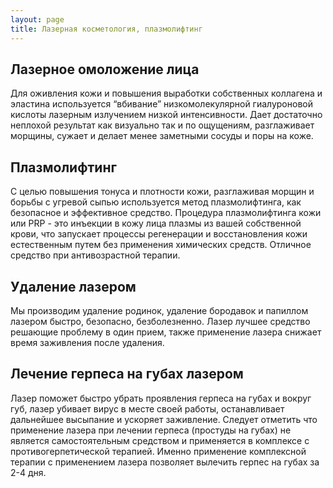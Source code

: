 ```yaml
---
layout: page
title: Лазерная косметология, плазмолифтинг
---
```

## Лазерное омоложение лица  
Для оживления кожи и повышения выработки собственных коллагена и эластина используется “вбивание” низкомолекулярной 
гиалуроновой кислоты лазерным излучением низкой интенсивности. Дает достаточно неплохой результат как визуально так и 
по ощущениям, разглаживает морщины, сужает и делает менее заметными сосуды и поры на коже.  

## Плазмолифтинг
С целью повышения тонуса и плотности кожи, разглаживая морщин и борьбы с угревой сыпью используется метод плазмолифтинга, как безопасное и 
эффективное средство. Процедура плазмолифтинга кожи или PRP - это инъекции в кожу лица плазмы из вашей собственной крови, что запускает процессы регенерации
 и восстановления кожи естественным путем без применения химических средств. Отличное средство при антивозрастной терапии.

## Удаление лазером
Мы производим удаление родинок, удаление бородавок и папиллом лазером быстро, безопасно, безболезненно. Лазер лучшее средство 
решающие проблему в один прием, также применение лазера снижает время заживления после удаления.

## Лечение герпеса на губах лазером
Лазер поможет быстро убрать проявления герпеса на губах и вокруг губ, лазер убивает вирус в месте своей работы, останавливает дальнейшее высыпание и ускоряет заживление.
Следует отметить что применение лазера при лечении герпеса (простуды на губах) не является самостоятельным средством и применяется в комплексе с противогерпетической терапией.
Именно применение комплексной терапии с применением лазера позволяет вылечить герпес на губах за 2-4 дня.


